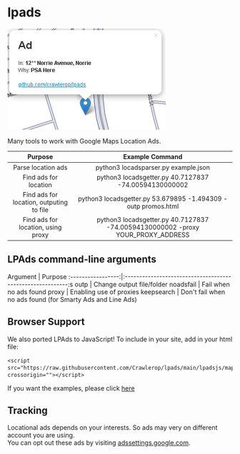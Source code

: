 # lpads
![title](https://raw.githubusercontent.com/crawlerop/lpads/main/lpads.png)

Many tools to work with Google Maps Location Ads.

Purpose             |  Example Command
:------------------:|:----------------------------------------------------------------------------------------------:
Parse location ads  |  python3 locadsparser.py example.json
Find ads for location | python3 locadsgetter.py 40.7127837 -74.00594130000002
Find ads for location, outputing to file | python3 locadsgetter.py 53.679895 -1.494309 -outp promos.html
Find ads for location, using proxy | python3 locadsgetter.py 40.7127837 -74.00594130000002 -proxy YOUR_PROXY_ADDRESS

## LPAds command-line arguments
Argument           |  Purpose
:-----------------:|:----------------------------------------------------------:s
outp               | Change output file/folder
noadsfail          | Fail when no ads found
proxy              | Enabling use of proxies
keepsearch         | Don't fail when no ads found (for Smarty Ads and Line Ads)


## Browser Support
We also ported LPAds to JavaScript! To include in your site, add in your html file:
```
<script src="https://raw.githubusercontent.com/Crawlerop/lpads/main/lpadsjs/mapads.js" crossorigin=""></script>
```
If you want the examples, please click [here](https://crawlerop.github.io/lpads/lpadsjs/mapads_marker.html?localads=true)

## Tracking
Locational ads depends on your interests. So ads may very on different account you are using.  
You can opt out these ads by visiting [adssettings.google.com](https://adssettings.google.com).
